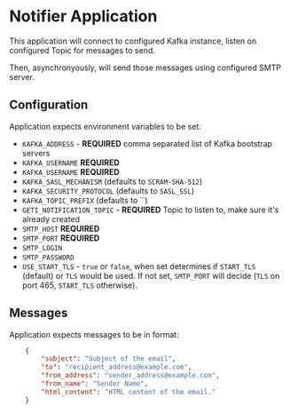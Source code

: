 # Notifier Application

This application will connect to configured Kafka instance, listen on configured Topic for messages to send.

Then, asynchronyously, will send those messages using configured SMTP server.

## Configuration

Application expects environment variables to be set:
- `KAFKA_ADDRESS` - **REQUIRED** comma separated list of Kafka bootstrap servers
- `KAFKA_USERNAME` **REQUIRED**
- `KAFKA_USERNAME` **REQUIRED**
- `KAFKA_SASL_MECHANISM` (defaults to `SCRAM-SHA-512`)
- `KAFKA_SECURITY_PROTOCOL` (defaults to `SASL_SSL`)
- `KAFKA_TOPIC_PREFIX` (defaults to ``)
- `GETI_NOTIFICATION_TOPIC` - **REQUIRED** Topic to listen to, make sure it's already created
- `SMTP_HOST` **REQUIRED**
- `SMTP_PORT` **REQUIRED**
- `SMTP_LOGIN`
- `SMTP_PASSWORD`
- `USE_START_TLS` - `true` or `false`, when set determines if `START_TLS` (default) or `TLS` would be used.
   If not set, `SMTP_PORT` will decide (`TLS` on port 465, `START_TLS` otherwise).

## Messages
Application expects messages to be in format:
```json
    {
        "subject": "Subject of the email",
        "to": "recipient_address@example.com",
        "from_address": "sender_address@example.com",
        "from_name": "Sender Name",
        "html_content": "HTML content of the email."
    }    
```
